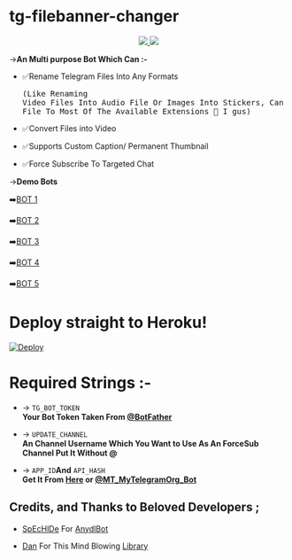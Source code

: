 # tg-filebanner-changer

<p align="center">
  <a href="https://github.com/Achloo/TG-Filebanner-Changer-Bot/stargazers">
    <img src="https://img.shields.io/github/stars/Achloo/TG-Filebanner-Changer-Bot?style=social">
  </a>
 

  <a href="https://github.com/Achloo/TG-Filebanner-Changer-Bot/fork">
    <img src="https://img.shields.io/github/forks/Achloo/TG-Filebanner-Changer-Bot?label=Fork&style=social">
  </a>  
</p>

->**An Multi purpose Bot Which Can :-**

* ✅Rename Telegram Files Into Any Formats <pre>(Like Renaming Video Files Into Audio File Or Images Into Stickers, Can Be Rename Any File To Most Of The Available Extensions 🤔 I gus) </pre>

* ✅Convert Files into Video

* ✅Supports Custom Caption/ Permanent Thumbnail

* ✅Force Subscribe To Targeted Chat

->**Demo Bots**

➡️[BOT 1](https://t.me/rename1robot)    

➡️[BOT 2](https://t.me/rename2robot)    

➡️[BOT 3](https://t.me/rename3robot)    

➡️[BOT 4](https://t.me/rename4robot)   

➡️[BOT 5](https://t.me/rename5robot)

# Deploy straight to Heroku!

[![Deploy](https://www.herokucdn.com/deploy/button.svg)](https://heroku.com/deploy?template=https://github.com/Achloo/TG-Filebanner-Changer-Bot)

# Required Strings :-

* -> `TG_BOT_TOKEN`<br> **Your Bot Token Taken From [@BotFather](https://t.me/botfather)**

* -> `UPDATE_CHANNEL`<br> **An Channel Username Which You Want to Use As An ForceSub Channel Put It Without @**

* -> `APP_ID`__And__ `API_HASH`<br>**Get It From [Here](http://www.my.telegram.org) or [@MT_MyTelegramOrg_Bot](http://www.telegram.dog/MT_MyTelegramOrg_Bot)**

## Credits, and Thanks to Beloved Developers ;

* [SpEcHlDe](https://telegram.dog/SpEcHlDe) For [AnydlBot](https://github.com/SpEcHiDe/AnyDLBot)

* [Dan](https://github.com/delivrance) For This Mind Blowing [Library](https://github.com/pyrogram/pyrogram)
